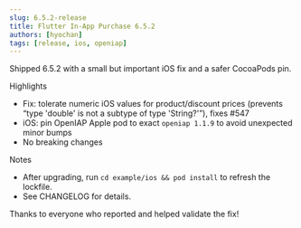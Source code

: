 ```yaml
---
slug: 6.5.2-release
title: Flutter In‑App Purchase 6.5.2
authors: [hyochan]
tags: [release, ios, openiap]
---
```


Shipped 6.5.2 with a small but important iOS fix and a safer CocoaPods pin.

Highlights

- Fix: tolerate numeric iOS values for product/discount prices (prevents “type 'double' is not a subtype of type 'String?'”), fixes #547
- iOS: pin OpenIAP Apple pod to exact `openiap 1.1.9` to avoid unexpected minor bumps
- No breaking changes

Notes

- After upgrading, run `cd example/ios && pod install` to refresh the lockfile.
- See CHANGELOG for details.

Thanks to everyone who reported and helped validate the fix!

